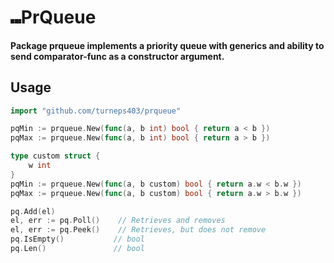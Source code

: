 # ⑉PrQueue
#### Package prqueue implements a priority queue with **generics** and ability to send **comparator-func** as a constructor argument.

## Usage

```go
import "github.com/turneps403/prqueue"

pqMin := prqueue.New(func(a, b int) bool { return a < b })
pqMax := prqueue.New(func(a, b int) bool { return a > b })

type custom struct {
    w int
}
pqMin := prqueue.New(func(a, b custom) bool { return a.w < b.w })
pqMax := prqueue.New(func(a, b custom) bool { return a.w > b.w })

pq.Add(el)
el, err := pq.Poll()	// Retrieves and removes
el, err := pq.Peek()	// Retrieves, but does not remove
pq.IsEmpty()		   // bool
pq.Len()			   // bool
```
